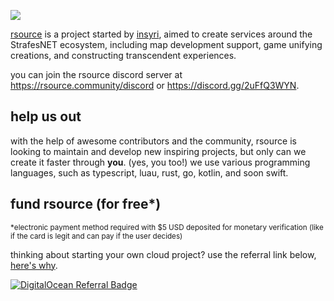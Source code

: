 ![](https://media.discordapp.net/attachments/768093841793351723/945467062208331806/rsource_banner.png)

[rsource](https://rsource.community/) is a project started by [insyri](https://github.com/insyri), aimed to create services around the StrafesNET ecosystem, including map development support, game unifying creations, and constructing transcendent experiences.

you can join the rsource discord server at https://rsource.community/discord or https://discord.gg/2uFfQ3WYN.

## help us out
with the help of awesome contributors and the community, rsource is looking to maintain and develop new inspiring projects, but only can we create it faster through **you**. (yes, you too!) we use various programming languages, such as typescript, luau, rust, go, kotlin, and soon swift.

## fund rsource (for free*)
<sub>*electronic payment method required with $5 USD deposited for monetary verification (like if the card is legit and can pay if the user decides)</sub>

thinking about starting your own cloud project? use the referral link below, [here's why](https://docs.digitalocean.com/products/accounts/referrals/).

[![DigitalOcean Referral Badge](https://web-platforms.sfo2.cdn.digitaloceanspaces.com/WWW/Badge%201.svg)](https://www.digitalocean.com/?refcode=02e293f3a59e&utm_campaign=Referral_Invite&utm_medium=Referral_Program&utm_source=badge)

